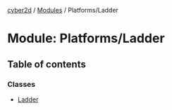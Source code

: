 [cyber2d](../README.md) / [Modules](../modules.md) / Platforms/Ladder

# Module: Platforms/Ladder

## Table of contents

### Classes

- [Ladder](../classes/Platforms_Ladder.Ladder.md)

